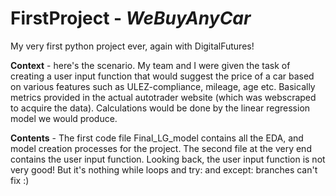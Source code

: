 # FirstProject - *WeBuyAnyCar*   
My very first python project ever, again with DigitalFutures!

**Context** - here's the scenario. My team and I were given the task of creating a user input function that would suggest the price of a car based on various features
such as ULEZ-compliance, mileage, age etc. Basically metrics provided in the actual autotrader website (which was webscraped to acquire the data). Calculations would be
done by the linear regression model we would produce.
   
**Contents** - The first code file Final_LG_model contains all the EDA, and model creation processes for the project. The second file at the very end contains the user input function.
Looking back, the user input function is not very good! But it's nothing while loops and try: and except: branches can't fix :)

